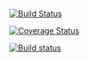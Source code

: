 [![Build Status](https://travis-ci.com/Skvortsovvv/homework_lab07.svg?branch=master)](https://travis-ci.com/Skvortsovvv/homework_lab07)


[![Coverage Status](https://coveralls.io/repos/github/Skvortsovvv/lab05_homework/badge.svg?branch=master)](https://coveralls.io/github/Skvortsovvv/homework_lab07?branch=master)


[![Build status](https://ci.appveyor.com/api/projects/status/pda8xcd15017ufyd?svg=true)](https://ci.appveyor.com/project/Skvortsovvv/homework-lab07)
